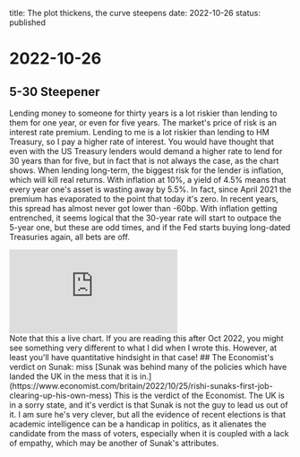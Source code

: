title: The plot thickens, the curve steepens
date: 2022-10-26
status: published

# 2022-10-26
## 5-30 Steepener
Lending money to someone for thirty years is a lot riskier than lending to them for one year, or even for five years.
The market's price of risk is an interest rate premium. Lending to me is a lot riskier than lending to HM Treasury, so I pay a higher rate of interest. 
You would have thought that even with the US Treasury lenders would demand a higher rate to lend for 30 years than for five, but in fact that is not always the case, as the chart shows.
When lending long-term, the biggest risk for the lender is inflation, which will kill real returns.
With inflation at 10%, a yield of 4.5% means that every year one's asset is wasting away by 5.5%.
In fact, since April 2021 the premium has evaporated to the point that today it's zero. 
In recent years, this spread has almost never got lower than -60bp. 
With inflation getting entrenched, it seems logical that the 30-year rate will start to outpace the 5-year one, but these are odd times, and if the Fed starts buying long-dated Treasuries again, all bets are off.

<div class="embed-container"><iframe src="https://fred.stlouisfed.org/graph/graph-landing.php?g=Vh66&width=670&height=475" scrolling="no" frameborder="0" style="overflow:hidden;" allowTransparency="true" loading="lazy"></iframe></div><script src="https://fred.stlouisfed.org/graph/js/embed.js" type="text/javascript"></script>
Note that this a live chart. If you are reading this after Oct 2022, you might see something very different to what I did when I wrote this. However, at least you'll have quantitative hindsight in that case!
## The Economist's verdict on Sunak: miss
[Sunak was behind many of the policies which have landed the UK in the mess that it is in.](https://www.economist.com/britain/2022/10/25/rishi-sunaks-first-job-clearing-up-his-own-mess)
This is the verdict of the Economist.
The UK is in a sorry state, and it's verdict is that Sunak is not the guy to lead us out of it. 
I am sure he's very clever, but all the evidence of recent elections is that academic intelligence can be a handicap in politics, as it alienates the candidate from the mass of voters, especially when it is coupled with a lack of empathy, which may be another of Sunak's attributes.
